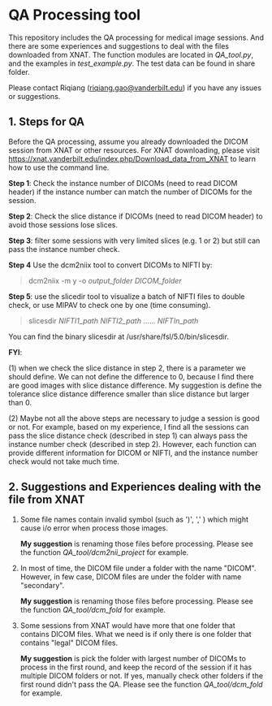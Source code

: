 # QA Processing tool
This repository includes the QA processing for medical image sessions. And there are some experiences and suggestions to deal with the files downloaded from XNAT. The function modules are located in *QA_tool.py*, and the examples in *test_example.py*. The test data can be found in share folder. 

Please contact Riqiang (riqiang.gao@vanderbilt.edu) if you have any issues or suggestions. 

## 1. Steps for QA

Before the QA processing, assume you already downloaded the DICOM session from XNAT or other resources. For XNAT downloading, please visit https://xnat.vanderbilt.edu/index.php/Download_data_from_XNAT to learn how to use the command line. 

**Step 1**: Check the instance number of DICOMs (need to read DICOM header) if the instance number can match the number of DICOMs for the session. 

**Step 2**: Check the slice distance if DICOMs (need to read DICOM header) to avoid those sessions lose slices. 

**Step 3**: filter some sessions with very limited slices (e.g. 1 or 2) but still can pass the instance number check. 

**Step 4** Use the dcm2niix tool to convert DICOMs to NIFTI by:

> dcm2niix -m y -o *output_folder* *DICOM_folder*

**Step 5**: use the slicedir tool to visualize a batch of NIFTI files to double check, or use MIPAV to check one by one (time consuming). 

> slicesdir *NIFTI1_path* *NIFTI2_path* …… *NIFTIn_path*

You can find the binary slicesdir at /usr/share/fsl/5.0/bin/slicesdir. 

**FYI**: 

(1) when we check the slice distance in step 2, there is a parameter <slice distance difference> we should define. We can not define the difference to 0, because I find there are good images with slice distance difference. My suggestion is define the tolerance slice distance difference smaller than slice distance but larger than 0. 

(2) Maybe not all the above steps are necessary to judge a session is good or not. For example, based on my experience, I find all the sessions can pass the slice distance check (described in step 1) can always pass the instance number check (described in step 2). However, each function can provide different information for DICOM or NIFTI, and the instance number check would not take much time. 

## 2. Suggestions and Experiences dealing with the file from XNAT

1. Some file names contain  invalid symbol (such as ')', ',' ) which might cause i/o error when process those images. 

   **My suggestion** is renaming those files before processing. Please see the function  *QA_tool/dcm2nii_project*  for example. 

2. In most of time, the DICOM file under a folder with the name "DICOM". However, in few case, DICOM files are under the folder with name "secondary". 

   **My suggestion** is renaming those files before processing. Please see the function  *QA_tool/dcm_fold*  for example.   

3. Some sessions from XNAT would have more that one folder that contains DICOM files. What we need is if only there is one folder that contains "legal" DICOM files. 

   **My suggestion** is pick the folder with largest number of DICOMs to process in the first round, and keep the record of the session if it has multiple DICOM folders or not. If yes, manually check other folders if the first round didn't pass the QA. Please see  the function  *QA_tool/dcm_fold*  for example.   

    

